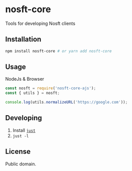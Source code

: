 # nosft-core

Tools for developing Nosft clients

## Installation

```bash
npm install nosft-core # or yarn add nosft-core
```

## Usage

NodeJs & Browser

```js
const nosft = require('nosft-core-ajs');
const { utils } = nosft;

console.log(utils.normalizeURL('https://google.com'));
```

## Developing

1. Install [`just`](https://just.systems/)
2. `just -l`

## License

Public domain.

